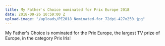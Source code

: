 ```yaml
---
title: My Father's Choice nominated for Prix Europe 2018
date: 2018-09-26 10:59:00 Z
upload-image: "/uploads/PE2018_Nominated-for_72dpi-427x250.jpg"
---
```


My Father's Choice is nominated for the Prix Europe, the largest TV prize of Europe, in the category Prix Iris!